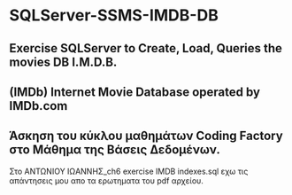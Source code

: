 # SQLServer-SSMS-IMDB-DB
Exercise SQLServer to Create, Load, Queries the movies DB I.M.D.B.
---
 (IMDb) Internet Movie Database  operated by  IMDb.com
--
Άσκηση του κύκλου μαθημάτων Coding Factory στο Μάθημα της Βάσεις Δεδομένων.
--
Στο ΑΝΤΩΝΙΟΥ ΙΩΑΝΝΗΣ_ch6 exercise IMDB indexes.sql   εχω τις απάντησεις μου απο τα ερωτηματα του pdf αρχείου.
